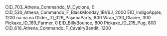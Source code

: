 CID_703_Athena_Commando_M_Cyclone, 0
CID_530_Athena_Commando_F_BlackMonday_1BV6J, 2000
EID_IndigoApple, 1200
na
na
na
Glider_ID_029_PajamaParty, 800
Wrap_230_Glacier, 300
Pickaxe_ID_169_Farmer, 0
EID_BillyBounce, 800
Pickaxe_ID_215_Pug, 800
CID_616_Athena_Commando_F_CavalryBandit, 1200
